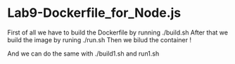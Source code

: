 # Lab9-Dockerfile_for_Node.js
First of all we have to build the Dockerfile by running ./build.sh
After that we build the image by runing ./run.sh
Then we bilud the container !

And we can do the same with ./build1.sh and run1.sh


